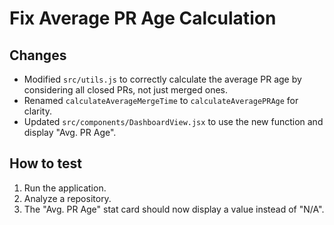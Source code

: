 # Fix Average PR Age Calculation

## Changes

- Modified `src/utils.js` to correctly calculate the average PR age by considering all closed PRs, not just merged ones.
- Renamed `calculateAverageMergeTime` to `calculateAveragePRAge` for clarity.
- Updated `src/components/DashboardView.jsx` to use the new function and display "Avg. PR Age".

## How to test

1. Run the application.
2. Analyze a repository.
3. The "Avg. PR Age" stat card should now display a value instead of "N/A".